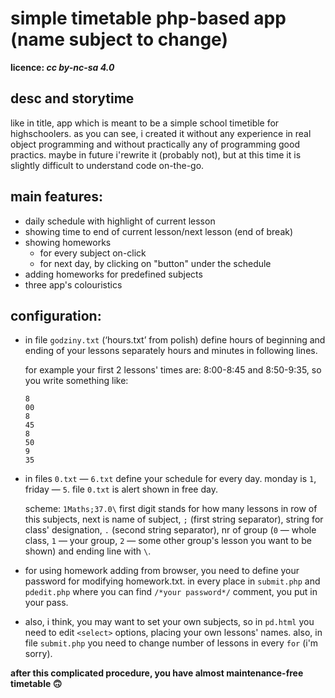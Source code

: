 # simple timetable php-based app (name subject to change)
**licence: *cc by-nc-sa 4.0***
## desc and storytime
like in title, app which is meant to be a simple school timetible for highschoolers. as you can see, i created it without any experience in real object programming and without practically any of programming good practics. maybe in future i'rewrite it (probably not), but at this time it is slightly difficult to understand code on-the-go. 
## main features:
* daily schedule with highlight of current lesson
* showing time to end of current lesson/next lesson (end of break)
* showing homeworks
	* for every subject on-click
	* for next day, by clicking on "button" under the schedule
* adding homeworks for predefined subjects
* three app's colouristics
## configuration:

* in file ```godziny.txt``` (‘hours.txt’ from polish) define hours of beginning and ending of your lessons separately hours and minutes in following lines. 

	for example your first 2 lessons' times are: 8:00-8:45 and 8:50-9:35, so you write something like:
	```
	8
	00
	8
	45
	8
	50
	9
	35
	```

* in files ```0.txt``` — ```6.txt``` define your schedule for every day. monday is ```1```, friday — ```5```. file ```0.txt``` is alert shown in free day. 

	scheme:
	``` 1Maths;37.0\ ```
	first digit stands for how many lessons in row of this subjects, next is name of subject, ``` ; ``` (first string separator), string for class' designation, ``` . ``` (second string separator), nr of group (``` 0 ``` — whole class, ``` 1 ``` — your group, ``` 2 ``` — some other group's lesson you want to be shown) and ending line with ``` \ ```.

* for using homework adding from browser, you need to define your password for modifying homework.txt. in every place in ```submit.php``` and ```pdedit.php``` where you can find ```/*your password*/``` comment, you put in your pass. 
* also, i think, you may want to set your own subjects, so in ```pd.html``` you need to edit ```<select>``` options, placing your own lessons' names. also, in file ```submit.php``` you need to change number of lessons in every ```for``` (i'm sorry).

**after this complicated procedure, you have almost maintenance-free timetable 🙃**
